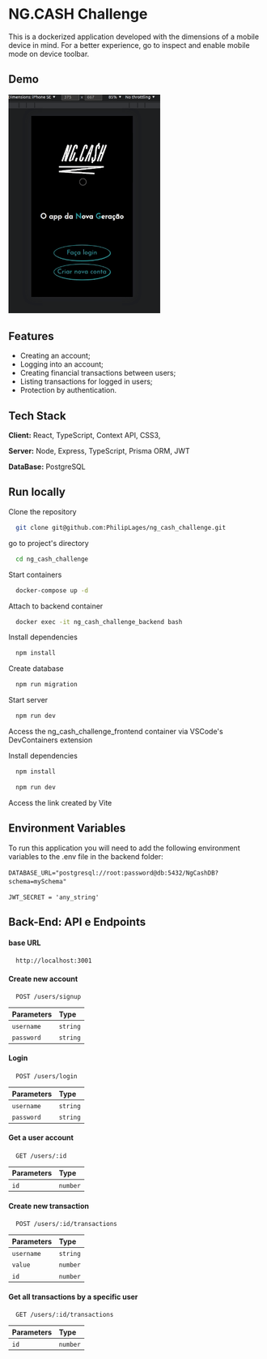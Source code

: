 
# NG.CASH Challenge

This is a dockerized application developed with the dimensions of a mobile device in mind. For a better experience, go to inspect and enable mobile mode on device toolbar.


## Demo

<img src='./ng.gif' width='300px'>


## Features

- Creating an account;
- Logging into an account;
- Creating financial transactions between users;
- Listing transactions for logged in users;
- Protection by authentication.


## Tech Stack

**Client:** React, TypeScript, Context API, CSS3, 

**Server:** Node, Express, TypeScript, Prisma ORM, JWT

**DataBase:** PostgreSQL
## Run locally

Clone the repository

```bash
  git clone git@github.com:PhilipLages/ng_cash_challenge.git
```

go to project's directory

```bash
  cd ng_cash_challenge
```

Start containers

```bash
  docker-compose up -d
```

Attach to backend container

```bash
  docker exec -it ng_cash_challenge_backend bash
```
Install dependencies

```bash
  npm install
```

Create database

```bash
  npm run migration
```

Start server

```bash
  npm run dev
```

Access the ng_cash_challenge_frontend container via VSCode's DevContainers extension

Install dependencies

```bash
  npm install
```

```bash
  npm run dev
```
Access the link created by Vite

## Environment Variables

To run this application you will need to add the following environment variables to the .env file in the backend folder:


`DATABASE_URL="postgresql://root:password@db:5432/NgCashDB?schema=mySchema"`

`JWT_SECRET = 'any_string'`

## Back-End: API e Endpoints

#### base URL 

```http
  http://localhost:3001
```

#### Create new account 

```http
  POST /users/signup
```

| Parameters | Type     |
| :-------- | :------- |
| `username` | `string` |
| `password` | `string` |

#### Login

```http
  POST /users/login
```

| Parameters | Type     |
| :-------- | :------- |
| `username` | `string` |
| `password` | `string` |

#### Get a user account

```http
  GET /users/:id
```

| Parameters | Type     |
| :-------- | :------- |
| `id` | `number` |

#### Create new transaction

```http
  POST /users/:id/transactions
```

| Parameters | Type     |
| :-------- | :------- |
| `username` | `string` |
| `value` | `number` |
| `id` | `number` |

#### Get all transactions by a specific user

```http
  GET /users/:id/transactions
```

| Parameters | Type     |
| :-------- | :------- |
| `id` | `number` |


